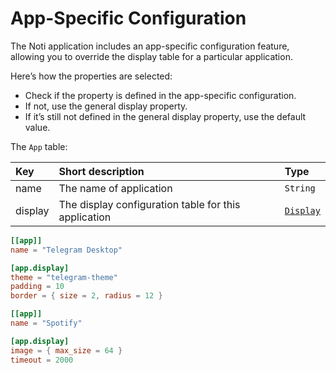 # App-Specific Configuration

The Noti application includes an app-specific configuration feature, allowing you to override the display table for a particular application.

Here’s how the properties are selected:

- Check if the property is defined in the app-specific configuration.
- If not, use the general display property.
- If it’s still not defined in the general display property, use the default value.

The `App` table:

| Key     | Short description                                    | Type                      |
| :------ | :--------------------------------------------------- | :------------------------ |
| name    | The name of application                              | `String`                  |
| display | The display configuration table for this application | [`Display`](./Display.md) |

```toml
[[app]]
name = "Telegram Desktop"

[app.display]
theme = "telegram-theme"
padding = 10
border = { size = 2, radius = 12 }

[[app]]
name = "Spotify"

[app.display]
image = { max_size = 64 }
timeout = 2000
```
